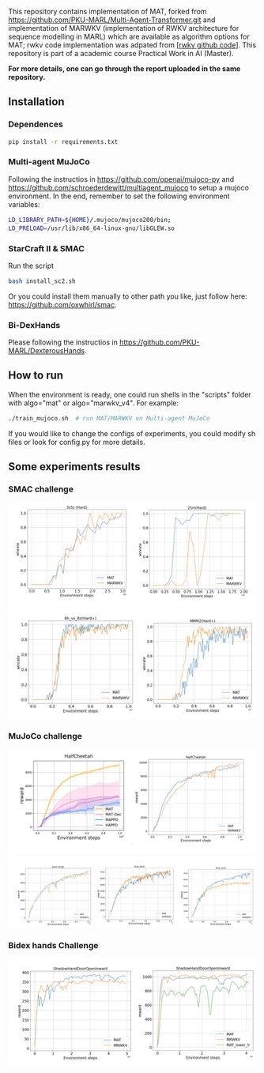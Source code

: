 

This repository contains implementation of MAT, forked from https://github.com/PKU-MARL/Multi-Agent-Transformer.git and implementation of MARWKV (implementation of RWKV architecture for sequence modelling in MARL) which are available as algorithm options for MAT; rwkv code implementation was adpated from [[rwkv github code]](https://github.com/BlinkDL/RWKV-LM). This repository is part of a academic course Practical Work in AI (Master).

**For more details, one can go through the report uploaded in the same repository.**



## Installation

### Dependences
``` Bash
pip install -r requirements.txt
```

### Multi-agent MuJoCo
Following the instructios in https://github.com/openai/mujoco-py and https://github.com/schroederdewitt/multiagent_mujoco to setup a mujoco environment. In the end, remember to set the following environment variables:
``` Bash
LD_LIBRARY_PATH=${HOME}/.mujoco/mujoco200/bin;
LD_PRELOAD=/usr/lib/x86_64-linux-gnu/libGLEW.so
```

### StarCraft II & SMAC
Run the script
``` Bash
bash install_sc2.sh
```
Or you could install them manually to other path you like, just follow here: https://github.com/oxwhirl/smac.


### Bi-DexHands 
Please following the instructios in https://github.com/PKU-MARL/DexterousHands. 



## How to run
When the environment is ready, one could run shells in the "scripts" folder with algo="mat" or algo="marwkv_v4". For example:
``` Bash
./train_mujoco.sh  # run MAT/MARWKV on Multi-agent MuJoCo
```
If you would like to change the configs of experiments, you could modify sh files or look for config.py for more details.

## Some experiments results

### SMAC challenge
![Perfromance of MAT and MARWKV hard SMAC maps](images/hard_smac.jpg)
![Performance of MAT and MARWKV on very hard SMAC maps](images/hard_plus_smac.JPG)

### MuJoCo challenge
![Performance on halfcheetah challenge](images/mujoco_mat_rwkv.jpg)
![Performance on halfcheetah with disabled joints](images/disabled_rwkv.JPG)

### Bidex hands Challenge
![Perfromance on bidex hands challenges](images/bidex2.JPG)

